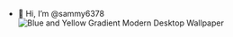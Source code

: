 - 👋 Hi, I’m @sammy6378
![Blue and Yellow Gradient Modern Desktop Wallpaper](https://github.com/sammy6378/sammy6378/assets/143026733/9a6d662e-6651-4a25-8222-644909d32b32)

